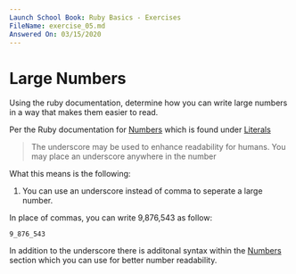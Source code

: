 ```yaml
---
Launch School Book: Ruby Basics - Exercises
FileName: exercise_05.md 
Answered On: 03/15/2020
---
```


# Large Numbers

Using the ruby documentation, determine how you can write large numbers in 
a way that makes them easier to read.

Per the Ruby documentation for [Numbers](https://ruby-doc.org/core-2.5.1/doc/syntax/literals_rdoc.html#label-Numbers)
which is found under [Literals](https://ruby-doc.org/core-2.5.1/doc/syntax/literals_rdoc.html#label-Literals)

>The underscore may be used to enhance readability for humans. 
>You may place an underscore anywhere in the number

What this means is the following:

1. You can use an underscore instead of comma to seperate a large number.

In place of commas, you can write 9,876,543 as follow:

```
9_876_543

```

In addition to the underscore there is additonal syntax within the 
[Numbers](https://ruby-doc.org/core-2.5.1/doc/syntax/literals_rdoc.html#label-Numbers) 
section which you can use for better number readability.
